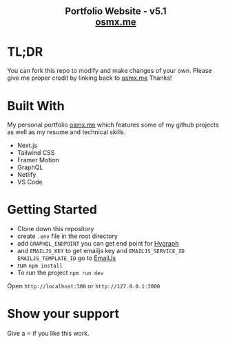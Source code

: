 <h2 align="center">
  Portfolio Website - v5.1<br/>
  <a href="https://osmx.me/" target="_blank">osmx.me</a>
</h2>



# TL;DR
You can fork this repo to modify and make changes of your own. Please give me proper credit by linking back to [osmx.me](https://osmx.me/) Thanks!

# Built With

My personal portfolio [osmx.me](https://osmx.me/) which features some of my github projects as well as my resume and technical skills.

- Next.js
- Tailwind CSS
- Framer Motion
- GraphQL
- Netlify
- VS Code

# Getting Started

- Clone down this repository
- create `.env` file in the root directory
- add `GRAPHQL_ENDPOINT` you can get end point for [Hygraph]([auth.hygraph.com](https://hygraph.com/))
- and `EMAILJS_KEY` to get emailjs key and `EMAILJS_SERVICE_ID` `EMAILJS_TEMPLATE_ID` go to [EmailJs](https://www.emailjs.com/) 
- run `npm install` 
- To run the project `npm run dev`

Open `http://localhost:300` or `http://127.0.0.1:3000`


# Show your support
Give a ⭐ if you like this work.